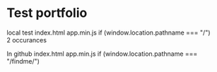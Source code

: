 # Test portfolio


local test index.html
    <link rel="canonical" href="/" />
app.min.js
  if (window.location.pathname === "/")  
2 occurances

In github index.html
      <link rel="canonical" href="/findme/" />
app.min.js
      if (window.location.pathname === "/findme/")
